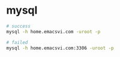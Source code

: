 # mysql

```bash
# success
mysql -h home.emacsvi.com -uroot -p

# failed
mysql -h home.emacsvi.com:3306 -uroot -p
```
